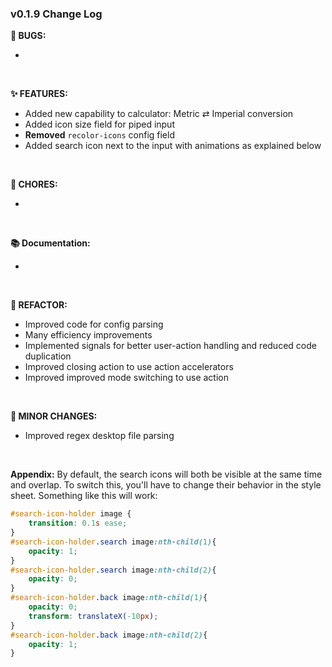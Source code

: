 ### v0.1.9 Change Log
**🐞 BUGS:**

- 

<br>

**✨ FEATURES:**

- Added new capability to calculator: Metric ⇄ Imperial conversion
- Added icon size field for piped input
- **Removed** `recolor-icons` config field
- Added search icon next to the input with animations as explained below

<br>

**🧹 CHORES:**

- 

<br>

**📚 Documentation:**

- 

<br>

**🔧 REFACTOR:**

- Improved code for config parsing
- Many efficiency improvements
- Implemented signals for better user-action handling and reduced code duplication
- Improved closing action to use action accelerators
- Improved improved mode switching to use action

<br>

**📝 MINOR CHANGES:**

- Improved regex desktop file parsing

<br>

**Appendix:**
By default, the search icons will both be visible at the same time and overlap. To switch this, you'll have to change their behavior in the style sheet. Something like this will work: 
```css
#search-icon-holder image {
    transition: 0.1s ease;
}
#search-icon-holder.search image:nth-child(1){
    opacity: 1;
}
#search-icon-holder.search image:nth-child(2){
    opacity: 0;
}
#search-icon-holder.back image:nth-child(1){
    opacity: 0;
    transform: translateX(-10px);
}
#search-icon-holder.back image:nth-child(2){
    opacity: 1;
}

```
